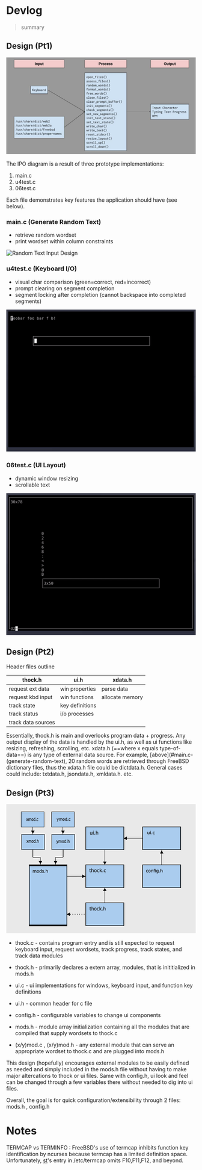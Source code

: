 # Devlog

> summary

## Design (Pt1)

![IPO Diagram](images/ipo.jpg "Input-Process-Output Diagram")

The IPO diagram is a result of three prototype implementations:
1. main.c
2. u4test.c
3. 06test.c

Each file demonstrates key features the application should have (see below).

### main.c (Generate Random Text)
* retrieve random wordset
* print wordset within column constraints
<img src="images/data.gif" alt="Random Text Input Design" width=600>

### u4test.c (Keyboard I/O)
* visual char comparison (green=correct, red=incorrect)
* prompt clearing on segment completion
* segment locking after completion (cannot backspace into completed segments)
<img src="images/kbd.gif" alt="Keyboard IPO Design" width=600>

### 06test.c (UI Layout)
* dynamic window resizing
* scrollable text
<img src="images/ui.gif" alt="UI Layout Design" width=600>

## Design (Pt2)

Header files outline

| thock.h            | ui.h            | xdata.h         |
|--------------------|-----------------|-----------------|
| request ext data   | win properties  | parse data      |
| request kbd input  | win functions   | allocate memory |
| track state        | key definitions |                 |
| track status       | i/o processes   |                 |
| track data sources |                 |                 |

Essentially, thock.h is main and overlooks program data + progress. 
Any output display of the data is handled by the ui.h, as well as ui functions like resizing, refreshing, scrolling, etc. 
xdata.h (==where x equals type-of-data==) is any type of external data source. For example, [above](#main.c-(generate-random-text), 20 random words are retrieved through FreeBSD dictionary files, thus the xdata.h file could be dictdata.h. General cases could include: txtdata.h, jsondata.h, xmldata.h. etc.

## Design (Pt3)

![DesignP3](images/thock-design-p3.png "ThockDesignP3")

* thock.c - contains program entry and is still expected to request keyboard input, request wordsets, track progress, track states, and track data modules
* thock.h - primarily declares a extern array, modules, that is inititialized in mods.h

* ui.c - ui implementations for windows, keyboard input, and function key definitions
* ui.h - common header for c file

* config.h - configurable variables to change ui components
* mods.h - module array initialization containing all the modules that are compiled that supply wordsets to thock.c

* (x/y)mod.c , (x/y)mod.h - any external module that can serve an appropriate wordset to thock.c and are plugged into mods.h

This design (hopefully) encourages external modules to be easily defined as needed and simply included in the mods.h file without having to make major altercations to thock or ui files. Same with config.h, ui look and feel can be changed through a few variables there without needed to dig into ui files.

Overall, the goal is for quick configuration/extensibility through 2 files: mods.h , config.h

# Notes

TERMCAP vs TERMINFO
: FreeBSD's use of termcap inhibits function key identification by ncurses because termcap has a limited definition space. Unfortunately, [st](https://st.suckless.org/)'s entry in /etc/termcap omits F10,F11,F12, and beyond.
